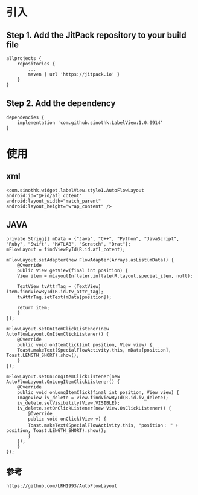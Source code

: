 
# 引入
## Step 1. Add the JitPack repository to your build file
	
	allprojects {
		repositories {
			...
			maven { url 'https://jitpack.io' }
		}
	}

## Step 2. Add the dependency
	dependencies {
		implementation 'com.github.sinothk:LabelView:1.0.0914'
	}

# 使用
## xml
    <com.sinothk.widget.labelView.style1.AutoFlowLayout
    android:id="@+id/afl_cotent"
    android:layout_width="match_parent"
    android:layout_height="wrap_content" />
    
## JAVA

	private String[] mData = {"Java", "C++", "Python", "JavaScript", "Ruby", "Swift", "MATLAB", "Scratch", "Drat"};
	mFlowLayout = findViewById(R.id.afl_cotent);

	mFlowLayout.setAdapter(new FlowAdapter(Arrays.asList(mData)) {
	    @Override
	    public View getView(final int position) {
		View item = mLayoutInflater.inflate(R.layout.special_item, null);

		TextView tvAttrTag = (TextView) item.findViewById(R.id.tv_attr_tag);
		tvAttrTag.setText(mData[position]);

		return item;
	    }
	});

	mFlowLayout.setOnItemClickListener(new AutoFlowLayout.OnItemClickListener() {
	    @Override
	    public void onItemClick(int position, View view) {
		Toast.makeText(SpecialFlowActivity.this, mData[position], Toast.LENGTH_SHORT).show();
	    }
	});

	mFlowLayout.setOnLongItemClickListener(new AutoFlowLayout.OnLongItemClickListener() {
	    @Override
	    public void onLongItemClick(final int position, View view) {
		ImageView iv_delete = view.findViewById(R.id.iv_delete);
		iv_delete.setVisibility(View.VISIBLE);
		iv_delete.setOnClickListener(new View.OnClickListener() {
		    @Override
		    public void onClick(View v) {
			Toast.makeText(SpecialFlowActivity.this, "position： " + position, Toast.LENGTH_SHORT).show();
		    }
		});
	    }
	});
  
## 参考 
	https://github.com/LRH1993/AutoFlowLayout
